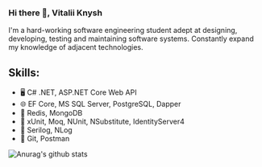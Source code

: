 ### Hi there 👋, Vitalii Knysh
I'm a hard-working software engineering student adept at designing, developing, testing and maintaining software systems. Constantly expand my knowledge of adjacent technologies.

## Skills: 
* :desktop_computer: C# .NET, ASP.NET Core Web API
* :globe_with_meridians: EF Core, MS SQL Server, PostgreSQL, Dapper
* :notebook: Redis, MongoDB
* :book: xUnit, Moq, NUnit, NSubstitute, IdentityServer4
* :pencil: Serilog, NLog
* :large_orange_diamond: Git, Postman

![Anurag's github stats](https://github-readme-stats.vercel.app/api?username=Strafe153)
